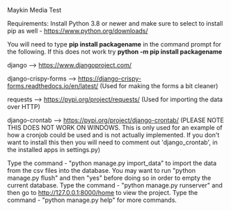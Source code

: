 Maykin Media Test

Requirements:
Install Python 3.8 or newer and make sure to select to install pip as well - https://www.python.org/downloads/

You will need to type **pip install packagename** in the command prompt for the following.
If this does not work try **python -m pip install packagename**

django --> https://www.djangoproject.com/

django-crispy-forms --> https://django-crispy-forms.readthedocs.io/en/latest/ (Used for making the forms a bit cleaner)

requests --> https://pypi.org/project/requests/ (Used for importing the data over HTTP)

django-crontab --> https://pypi.org/project/django-crontab/ (PLEASE NOTE THIS DOES NOT WORK ON WINDOWS. This is only used for an example of how a cronjob could be used and is not actually implemented. If you don't want to install this then you will need to comment out 'django_crontab', in the installed apps in settings.py)

Type the command - "python manage.py import_data" to import the data from the csv files into the database. You may want to run "python manage.py flush" and then "yes" before doing so in order to empty the current database.
Type the command - "python manage.py runserver" and then go to http://127.0.0.1:8000/home to view the project.
Type the command - "python manage.py help" for more commands.
